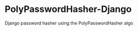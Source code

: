 PolyPasswordHasher-Django
===================

Django password hasher using the PolyPasswordHasher algo
